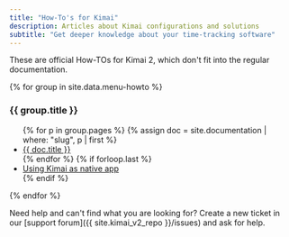 ```yaml
---
title: "How-To's for Kimai"
description: Articles about Kimai configurations and solutions
subtitle: "Get deeper knowledge about your time-tracking software"
---
```


These are official How-TOs for Kimai 2, which don't fit into the regular documentation.

{% for group in site.data.menu-howto %}
<h3>{{ group.title }}</h3>
<ul>
    {% for p in group.pages %}
    {% assign doc = site.documentation | where: "slug", p | first %}
        <li><a href="{{ doc.url }}">{{ doc.title }}</a></li>
    {% endfor %}
    {% if forloop.last %}
        <li><a href="{% link _posts/2019-06-11-using-kimai-as-native-app.md %}">Using Kimai as native app</a></li>
    {% endif %}
</ul>
{% endfor %}

Need help and can't find what you are looking for? 
Create a new ticket in our [support forum]({{ site.kimai_v2_repo }}/issues) and ask for help.
